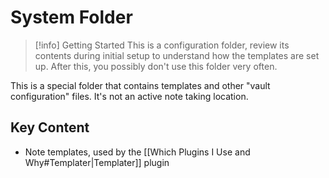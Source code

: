 # System Folder

> [!info] Getting Started
> This is a configuration folder, review its contents during initial setup to understand how the templates are set up. After this, you possibly don't use this folder very often.

This is a special folder that contains templates and other "vault configuration" files. It's not an active note taking location.

## Key Content

- Note templates, used by the [[Which Plugins I Use and Why#Templater|Templater]] plugin